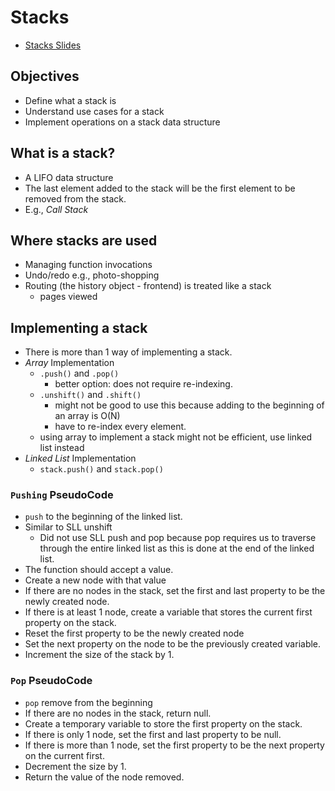 # Stacks 

- [Stacks Slides](https://cs.slides.com/colt_steele/stacks)

## Objectives

- Define what a stack is
- Understand use cases for a stack
- Implement operations on a stack data structure

## What is a stack?

- A LIFO data structure
- The last element added to the stack will be the first element to be removed from the stack.
- E.g., _Call Stack_

## Where stacks are used

- Managing function invocations
- Undo/redo e.g., photo-shopping
- Routing (the history object - frontend) is treated like a stack
    - pages viewed

## Implementing a stack

- There is more than 1 way of implementing a stack.
- _Array_ Implementation
    - `.push()` and `.pop()`
        - better option: does not require re-indexing.
    - `.unshift()` and `.shift()`
        - might not be good to use this because adding to the beginning of an array is O(N)
        - have to re-index every element.
    - using array to implement a stack might not be efficient, use linked list instead
- _Linked List_ Implementation
    - `stack.push()` and `stack.pop()`

### `Pushing` PseudoCode

- `push` to the beginning of the linked list.
- Similar to SLL unshift
    - Did not use SLL push and pop because pop requires us to traverse through the entire linked list as this is done at the end of the linked list.
- The function should accept a value.
- Create a new node with that value
- If there are no nodes in the stack, set the first and last property to be the newly created node.
- If there is at least 1 node, create a variable that stores the current first property on the stack.
- Reset the first property to be the newly created node
- Set the next property on the node to be the previously created variable.
- Increment the size of the stack by 1.

### `Pop` PseudoCode

- `pop` remove from the beginning
- If there are no nodes in the stack, return null.
- Create a temporary variable to store the first property on the stack.
- If there is only 1 node, set the first and last property to be null.
- If there is more than 1 node, set the first property to be the next property on the current first.
- Decrement the size by 1.
- Return the value of the node removed.
